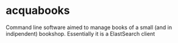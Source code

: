 # acquabooks
Command line software aimed to manage books of a small (and in indipendent) bookshop. Essentially it is a ElastSearch client
